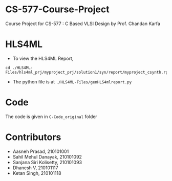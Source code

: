 # CS-577-Course-Project
Course Project for CS-577 : C Based VLSI Design by Prof. Chandan Karfa

# HLS4ML
- To view the HLS4ML Report,
```
cd ./HLS4ML-Files/hls4ml_prj/myproject_prj/solution1/syn/report/myproject_csynth.rpt
```
- The python file is at `./HLS4ML-Files/genHLS4mlreport.py`

# Code
The code is given in `C-Code_original` folder

# Contributors
- Aasneh Prasad, 210101001
- Sahil Mehul Danayak, 210101092
- Sanjana Siri Kolisetty, 210101093
- Dhanesh V, 210101117
- Ketan Singh, 210101118
